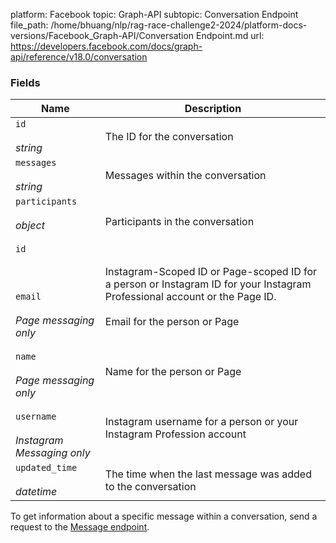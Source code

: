 platform: Facebook
topic: Graph-API
subtopic: Conversation Endpoint
file_path: /home/bhuang/nlp/rag-race-challenge2-2024/platform-docs-versions/Facebook_Graph-API/Conversation Endpoint.md
url: https://developers.facebook.com/docs/graph-api/reference/v18.0/conversation

### Fields

| Name | Description |
| --- | --- |
| `id`<br><br>_string_ | The ID for the conversation |
| `messages`<br><br>_string_ | Messages within the conversation |
| `participants`<br><br>_object_<br><br>`id`<br><br>  <br><br>`email`<br><br>_Page messaging only_<br><br>`name`<br><br>_Page messaging only_<br><br>`username`<br><br>_Instagram Messaging only_ | Participants in the conversation<br><br>  <br><br>Instagram-Scoped ID or Page-scoped ID for a person or Instagram ID for your Instagram Professional account or the Page ID.<br><br>Email for the person or Page<br><br>  <br><br>Name for the person or Page<br><br>  <br><br>Instagram username for a person or your Instagram Profession account |
| `updated_time`<br><br>_datetime_ | The time when the last message was added to the conversation |

To get information about a specific message within a conversation, send a request to the [Message endpoint](https://developers.facebook.com/docs/graph-api/reference/message).
